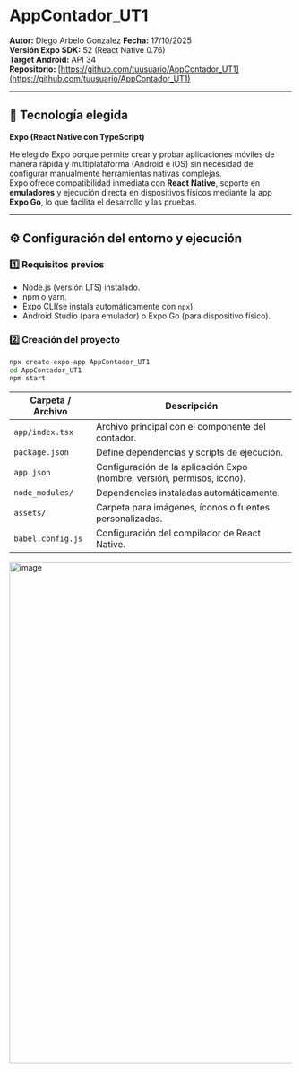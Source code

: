 # AppContador_UT1

**Autor:** Diego Arbelo Gonzalez
**Fecha:** 17/10/2025  
**Versión Expo SDK:** 52 (React Native 0.76)  
**Target Android:** API 34  
**Repositorio:** [https://github.com/tuusuario/AppContador_UT1](https://github.com/tuusuario/AppContador_UT1)

---

## 🧩 Tecnología elegida

**Expo (React Native con TypeScript)**

He elegido Expo porque permite crear y probar aplicaciones móviles de manera rápida y multiplataforma (Android e iOS) sin necesidad de configurar manualmente herramientas nativas complejas.  
Expo ofrece compatibilidad inmediata con **React Native**, soporte en **emuladores** y ejecución directa en dispositivos físicos mediante la app **Expo Go**, lo que facilita el desarrollo y las pruebas.

---

## ⚙️ Configuración del entorno y ejecución

### 1️⃣ Requisitos previos
- Node.js (versión LTS) instalado.
- npm o yarn.
- Expo CLI(se instala automáticamente con `npx`).
- Android Studio (para emulador) o Expo Go (para dispositivo físico).

### 2️⃣ Creación del proyecto
```bash
npx create-expo-app AppContador_UT1
cd AppContador_UT1
npm start
```

| Carpeta / Archivo | Descripción                                                             |
| ----------------- | ----------------------------------------------------------------------- |
| `app/index.tsx`   | Archivo principal con el componente del contador.                       |
| `package.json`    | Define dependencias y scripts de ejecución.                             |
| `app.json`        | Configuración de la aplicación Expo (nombre, versión, permisos, icono). |
| `node_modules/`   | Dependencias instaladas automáticamente.                                |
| `assets/`         | Carpeta para imágenes, íconos o fuentes personalizadas.                 |
| `babel.config.js` | Configuración del compilador de React Native.                           |


<img width="1120" height="895" alt="image" src="https://github.com/user-attachments/assets/158c45be-f4e9-442c-9cd6-099c9ed56045" />
